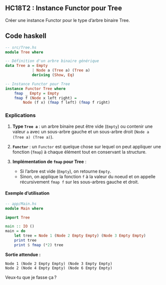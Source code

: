 ## HC18T2 : Instance Functor pour Tree

Créer une instance Functor pour le type d’arbre binaire Tree.

## Code haskell

```haskell
-- src/Tree.hs
module Tree where

-- Définition d'un arbre binaire générique
data Tree a = Empty
            | Node a (Tree a) (Tree a)
            deriving (Show, Eq)

-- Instance Functor pour Tree
instance Functor Tree where
    fmap _ Empty = Empty
    fmap f (Node x left right) =
        Node (f x) (fmap f left) (fmap f right)
```

### Explications

1. **Type `Tree a`** : un arbre binaire peut être vide (`Empty`) ou contenir une valeur `a` avec un sous-arbre gauche et un sous-arbre droit (`Node a (Tree a) (Tree a)`).

2. **`Functor`** : un `Functor` est quelque chose sur lequel on peut appliquer une fonction (`fmap`) à chaque élément tout en conservant la structure.

3. **Implémentation de `fmap` pour Tree** :

   * Si l’arbre est vide (`Empty`), on retourne `Empty`.
   * Sinon, on applique la fonction `f` à la valeur du noeud et on appelle récursivement `fmap f` sur les sous-arbres gauche et droit.

#### Exemple d’utilisation

```haskell
-- app/Main.hs
module Main where

import Tree

main :: IO ()
main = do
    let tree = Node 1 (Node 2 Empty Empty) (Node 3 Empty Empty)
    print tree
    print $ fmap (*2) tree
```

**Sortie attendue :**

```
Node 1 (Node 2 Empty Empty) (Node 3 Empty Empty)
Node 2 (Node 4 Empty Empty) (Node 6 Empty Empty)
```

Veux‑tu que je fasse ça ?
